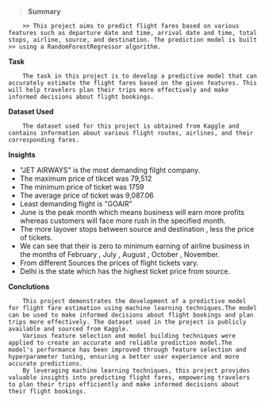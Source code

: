>**Summary** 

        >> This project aims to predict flight fares based on various features such as departure date and time, arrival date and time, total stops, airline, source, and destination. The prediction model is built >> using a RandomForestRegressor algorithm.

**Task**

        The task in this project is to develop a predictive model that can accurately estimate the flight fares based on the given features. This will help travelers plan their trips more effectively and make informed decisions about flight bookings.

**Dataset Used** 

        The dataset used for this project is obtained from Kaggle and contains information about various flight routes, airlines, and their corresponding fares. 

**Insights**

* "JET AIRWAYS" is the most demanding filght company.
* The maximum price of tikcet was 79,512
* The minimum price of ticket was 1759
* The average price of ticket was 9,087.06
* Least demanding flight is "GOAIR"
* June is the peak month which means business will earn more profits whereas customers will face more rush in the specified month.
* The more layover stops between source and destination , less the price of tickets.
* We can see that their is zero to minimum earning of airline business in the months of February , July , August , October , November.
* From different Sources the prices of flight tickets vary.
* Delhi is the state which has the highest ticket price from source.

**Conclutions**

        This project demonstrates the development of a predictive model for flight fare estimation using machine learning techniques.The model can be used to make informed decisions about flight bookings and plan trips more effectively. The dataset used in the project is publicly available and sourced from Kaggle.
        Various feature selection and model building techniques were applied to create an accurate and reliable prediction model.The model's performance has been improved through feature selection and hyperparameter tuning, ensuring a better user experience and more accurate predictions.
        By leveraging machine learning techniques, this project provides valuable insights into predicting flight fares, empowering travelers to plan their trips efficiently and make informed decisions about their flight bookings.

